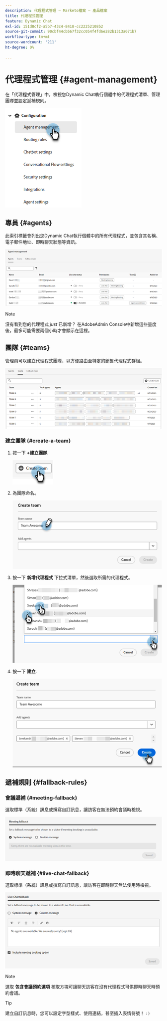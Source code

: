 ```yaml
---
description: 代理程式管理 — Marketo檔案 — 產品檔案
title: 代理程式管理
feature: Dynamic Chat
exl-id: 151d8cf2-a5b7-43c4-8418-cc22252108b2
source-git-commit: 90cbf44cb567f32cc054f4fd6e282b1313a071b7
workflow-type: tm+mt
source-wordcount: '211'
ht-degree: 0%

---
```


# 代理程式管理 {#agent-management}

在「代理程式管理」中，檢視您Dynamic Chat執行個體中的代理程式清單、管理團隊並設定遞補規則。

![](assets/agent-management-1.png)

## 專員 {#agents}

此索引標籤會列出您Dynamic Chat執行個體中的所有代理程式，並包含其名稱、電子郵件地址、即時聊天狀態等資訊。

![](assets/agent-management-2.png)

>[!NOTE]
>
>沒有看到您的代理程式 _just_ 已新增？ 在AdobeAdmin Console中新增這些量度後，最多可能需要兩個小時才會顯示在這裡。

## 團隊 {#teams}

管理員可以建立代理程式團隊，以方便路由至特定的銷售代理程式群組。

![](assets/agent-management-3.png)

### 建立團隊 {#create-a-team}

1. 按一下 **+建立團隊**.

   ![](assets/agent-management-4.png)

1. 為團隊命名。

   ![](assets/agent-management-5.png)

1. 按一下 **新增代理程式** 下拉式清單，然後選取所需的代理程式。

   ![](assets/agent-management-6.png)

1. 按一下 **建立**.

   ![](assets/agent-management-7.png)

## 遞補規則 {#fallback-rules}

### 會議遞補 {#meeting-fallback}

選取標準（系統）訊息或撰寫自訂訊息，讓訪客在無法預約會議時檢視。

![](assets/agent-management-8.png)

### 即時聊天遞補 {#live-chat-fallback}

選取標準（系統）訊息或撰寫自訂訊息，讓訪客在即時聊天無法使用時檢視。

![](assets/agent-management-9.png)

>[!NOTE]
>
>選取 **包含會議預約選項** 核取方塊可讓聊天訪客在沒有代理程式可供即時聊天時預約會議。

>[!TIP]
>
>建立自訂訊息時，您可以設定字型樣式、使用連結，甚至插入表情符號！ `:)`
